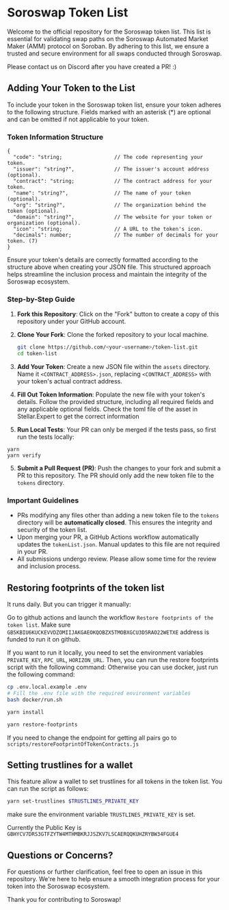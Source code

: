 # Soroswap Token List

Welcome to the official repository for the Soroswap token list. This list is essential for validating swap paths on the Soroswap Automated Market Maker (AMM) protocol on Soroban. By adhering to this list, we ensure a trusted and secure environment for all swaps conducted through Soroswap.

Please contact us on Discord after you have created a PR! :)

## Adding Your Token to the List

To include your token in the Soroswap token list, ensure your token adheres to the following structure. Fields marked with an asterisk (*) are optional and can be omitted if not applicable to your token.

### Token Information Structure

```plaintext
{
  "code": "string;                 // The code representing your token.
  "issuer": "string?",             // The issuer's account address (optional).
  "contract": "string;             // The contract address for your token.
  "name": "string?",               // The name of your token (optional).
  "org": "string?",                // The organization behind the token (optional).
  "domain": "string?",             // The website for your token or organization (optional).
  "icon": "string;                 // A URL to the token's icon.
  "decimals": number;              // The number of decimals for your token. (7)
}
```

Ensure your token's details are correctly formatted according to the structure above when creating your JSON file. This structured approach helps streamline the inclusion process and maintain the integrity of the Soroswap ecosystem.

### Step-by-Step Guide

1. **Fork this Repository**: Click on the "Fork" button to create a copy of this repository under your GitHub account.

2. **Clone Your Fork**: Clone the forked repository to your local machine.

   ```bash
   git clone https://github.com/<your-username>/token-list.git
   cd token-list
   ```

3. **Add Your Token**: Create a new JSON file within the `assets` directory. Name it `<CONTRACT_ADDRESS>.json`, replacing `<CONTRACT_ADDRESS>` with your token's actual contract address.

4. **Fill Out Token Information**: Populate the new file with your token's details. Follow the provided structure, including all required fields and any applicable optional fields. Check the toml file of the asset in Stellar.Expert to get the correct information

5. **Run Local Tests**: Your PR can only be merged if the tests pass, so first run the tests locally:
```
yarn
yarn verify
```

5. **Submit a Pull Request (PR)**: Push the changes to your fork and submit a PR to this repository. The PR should only add the new token file to the `tokens` directory.

### Important Guidelines

- PRs modifying any files other than adding a new token file to the `tokens` directory will be **automatically closed**. This ensures the integrity and security of the token list.
- Upon merging your PR, a GitHub Actions workflow automatically updates the `tokenList.json`. Manual updates to this file are not required in your PR.
- All submissions undergo review. Please allow some time for the review and inclusion process.

## Restoring footprints of the token list
It runs daily. But you can trigger it manually:

Go to github actions and launch the workflow `Restore footprints of the token list`.
Make sure `GB5KBIU6KUCKEVVDZOMIIJAKGAEOKQOBZX5TMOBXGCU3D5RAO22WETXE` address is funded to run it on github.

If you want to run it locally, you need to set the environment variables `PRIVATE_KEY`, `RPC_URL`, `HORIZON_URL`. Then, you can run the restore footprints script with the following command:
Otherwise you can use docker, just run the following command:
```bash 
cp .env.local.example .env
# Fill the .env file with the required environment variables
bash docker/run.sh

yarn install
```

```bash
yarn restore-footprints
```
If you need to change the endpoint for getting all pairs go to `scripts/restoreFootprintOfTokenContracts.js`

## Setting trustlines for a wallet
This feature allow a wallet to set trustlines for all tokens in the token list. You can run the script as follows:
  
  ```bash
  yarn set-trustlines $TRUSTLINES_PRIVATE_KEY
  ```
make sure the environment variable `TRUSTLINES_PRIVATE_KEY` is set.

Currently the Public Key is `GBHYCV7DRS3GTFZYTW4MTHMBKRJJSZKV7LSCAERQQKUHZRYBW34FGUE4`

## Questions or Concerns?

For questions or further clarification, feel free to open an issue in this repository. We're here to help ensure a smooth integration process for your token into the Soroswap ecosystem.

Thank you for contributing to Soroswap!
